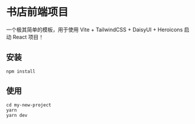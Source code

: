 # 书店前端项目

一个极其简单的模板，用于使用 Vite + TailwindCSS + DaisyUI + Heroicons 启动 React 项目！

## 安装

```
npm install 
```

## 使用
```
cd my-new-project
yarn
yarn dev
```
